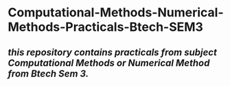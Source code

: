 # **Computational-Methods-Numerical-Methods-Practicals-Btech-SEM3**  

## *this repository contains practicals from subject Computational Methods or Numerical Method from Btech Sem 3.*  

